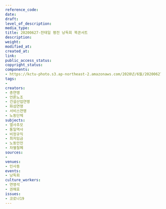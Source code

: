```yaml
---
reference_code: 
date: 
draft: 
level_of_description: 
media_type: 
title: 20200627-전태일 평전 낭독회 북콘서트
description: 
weight: 
modified_at: 
created_at: 
link: 
public_access_status: 
copyright_status: 
components:
- https://kctu-photo.s3.ap-northeast-2.amazonaws.com/2020년/6월/20200627-전태일+평전+낭독회+북콘서트/_CTU1584.jpg
tags:
- 
creators:
- 총연맹
- 언론노조
- 건설산업연맹
- 화섬연맹
- 서비스연맹
- 노동단체
subjects:
- 열사추모
- 통일역사
- 비정규직
- 최저임금
- 노동안전
- 차별철폐
sources:
- 
venues:
- 인사동
events:
- 낭독회
culture_workers:
- 연영석
- 권해효
issues:
- 코로나19
---
```

